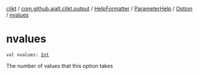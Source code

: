 [clikt](../../../../index.md) / [com.github.ajalt.clikt.output](../../../index.md) / [HelpFormatter](../../index.md) / [ParameterHelp](../index.md) / [Option](index.md) / [nvalues](./nvalues.md)

# nvalues

`val nvalues: `[`Int`](https://kotlinlang.org/api/latest/jvm/stdlib/kotlin/-int/index.html)

The number of values that this option takes

